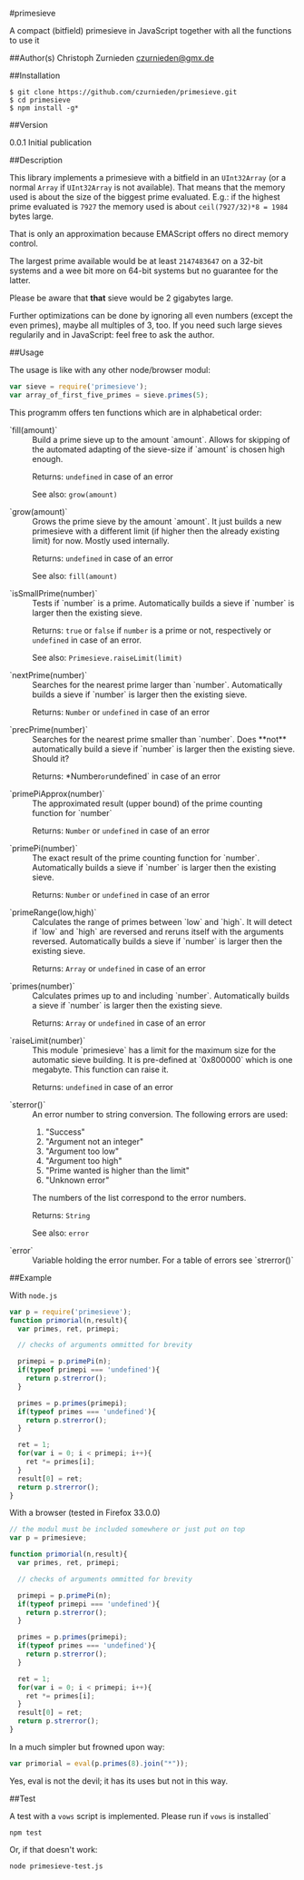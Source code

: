 #primesieve

A compact (bitfield) primesieve in JavaScript together with all the functions to use it

##Author(s)
Christoph Zurnieden <czurnieden@gmx.de>

##Installation

```shell
$ git clone https://github.com/czurnieden/primesieve.git
$ cd primesieve
$ npm install -g*
```

##Version

0.0.1 Initial publication

##Description

This library implements a primesieve with a bitfield in an `UInt32Array` (or a
normal `Array` if `UInt32Array` is not available). That means that the memory
used is about the size of the biggest prime evaluated. E.g.: if the highest
prime evaluated is `7927` the memory used is about `ceil(7927/32)*8 = 1984`
bytes large.

That is only an approximation because EMAScript offers no direct memory control.

The largest prime available would be at least `2147483647` on a 32-bit systems
and a wee bit more on 64-bit systems but no guarantee for the latter.

Please be aware that **that** sieve would be 2 gigabytes large.

Further optimizations can be done by ignoring all even numbers (except the even
primes), maybe all multiples of 3, too. If you need such large sieves regularily
and in JavaScript: feel free to ask the author.

##Usage

The usage is like with any other node/browser modul:
```javascript
var sieve = require('primesieve');
var array_of_first_five_primes = sieve.primes(5);
```

This programm offers ten functions which are in alphabetical order:

<dl>
<dt>`fill(amount)` </dt>
<dd>
Build a prime sieve up to the amount `amount`. Allows for skipping of the
automated adapting of the sieve-size if `amount` is chosen high enough.

Returns:  `undefined` in case of an error

See also: `grow(amount)`
</dd>
<dt>`grow(amount)` </dt>
<dd>
Grows the prime sieve by the amount `amount`. It just builds a new primesieve with
a different limit (if higher then the already existing limit) for now. Mostly
used internally.

Returns:  `undefined` in case of an error

See also: `fill(amount)`
</dd>
<dt>`isSmallPrime(number)` </dt>
<dd>
Tests if `number` is a prime. Automatically builds a sieve if `number` is larger
then the existing sieve.

Returns: `true` or `false` if `number` is a prime or not, respectively or
`undefined` in case of an error.

See also: `Primesieve.raiseLimit(limit)`
</dd>

</dd>
<dt>`nextPrime(number)` </dt>
<dd>
Searches for the nearest prime larger than `number`. Automatically builds a
sieve if `number` is larger then the existing sieve.

Returns: `Number` or `undefined` in case of an error
</dd>

<dt>`precPrime(number)` </dt>
<dd>
Searches for the nearest prime smaller than `number`. Does **not** automatically
build a sieve if `number` is larger then the existing sieve. Should it?

Returns: *Number` or `undefined` in case of an error
</dd>


<dt>`primePiApprox(number)` </dt>
<dd>
The approximated result (upper bound) of the prime counting function for
`number`

Returns: `Number` or `undefined` in case of an error
</dd>

<dt>`primePi(number)` </dt>
<dd>
The exact result of the prime counting function for `number`.  Automatically
builds a sieve if `number` is larger then the existing sieve.

Returns: `Number` or `undefined` in case of an error
</dd>

<dt>`primeRange(low,high)` </dt>
<dd>
Calculates the range of primes between `low` and `high`. It will detect if 
`low` and `high` are reversed and reruns itself with the arguments reversed.
Automatically builds a sieve if `number` is larger then the existing sieve.

Returns: `Array` or `undefined` in case of an error
</dd>
<dt>`primes(number)` </dt>
<dd>
Calculates primes up to and including `number`. Automatically builds a sieve if
`number` is larger then the existing sieve.

Returns: `Array` or `undefined` in case of an error
</dd>
<dt>`raiseLimit(number)` </dt>
<dd>
This module `primesieve` has a limit for the maximum size for the automatic
sieve building. It is pre-defined at `0x800000` which is one megabyte. This
function can raise it.

Returns: `undefined` in case of an error
</dd>

<dt>`sterror()` </dt>
<dd>
An error number to string conversion. The following errors are used:
<ol>
<li>"Success"</li>
<li>"Argument not an integer"</li>
<li>"Argument too low"</li>
<li>"Argument too high"</li>
<li>"Prime wanted is higher than the limit"</li>
<li>"Unknown error"</li>
</ol>
The numbers of the list correspond to the error numbers.

Returns: `String`

See also: `error`
</dd>
<dt>`error` </dt>
<dd>
Variable holding the error number. For a table of errors see `strerror()`
</dd>
</dl>

##Example

With `node.js`

```javascript
var p = require('primesieve');
function primorial(n,result){
  var primes, ret, primepi;

  // checks of arguments ommitted for brevity

  primepi = p.primePi(n);
  if(typeof primepi === 'undefined'){
    return p.strerror();
  }

  primes = p.primes(primepi);
  if(typeof primes === 'undefined'){
    return p.strerror();
  }

  ret = 1;
  for(var i = 0; i < primepi; i++){
    ret *= primes[i];
  }
  result[0] = ret;
  return p.strerror();
}
```

With a browser (tested in Firefox 33.0.0)

```javascript
// the modul must be included somewhere or just put on top
var p = primesieve;

function primorial(n,result){
  var primes, ret, primepi;

  // checks of arguments ommitted for brevity

  primepi = p.primePi(n);
  if(typeof primepi === 'undefined'){
    return p.strerror();
  }

  primes = p.primes(primepi);
  if(typeof primes === 'undefined'){
    return p.strerror();
  }

  ret = 1;
  for(var i = 0; i < primepi; i++){
    ret *= primes[i];
  }
  result[0] = ret;
  return p.strerror();
}
```

In a much simpler but frowned upon way:

```javascript
var primorial = eval(p.primes(8).join("*"));
```
Yes, eval is not the devil; it has its uses but not in this way.

##Test

A test with a `vows` script is implemented. Please run if `vows` is installed`

```shell
npm test
```

Or, if that doesn't work:
```shell
node primesieve-test.js
```

